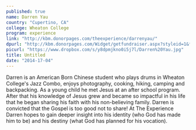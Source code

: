 ```yaml
---
published: true
name: Darren Yau
country: "Cupertino, CA"
college: Wheaton College
program: experience
link: "http://kbm.donorpages.com/theexperience/darrenyau/"
dpurl: "http://kbm.donorpages.com/Widget/getfundraiser.aspx?styleid=1&fid=80cd7c52-53c2-4e67-8c7c-c1b7f1a721af&pageId=455&did=9e6e189d-1066-4f69-bed1-bf32a5ec586f&type=indiv"
picurl: "https://www.dropbox.com/s/y8dpmjkno0i5j7l/Darren%20Yau.jpg"
title: Untitled
date: "2014-17-04"
---
```


Darren is an American Born Chinese student who plays drums in Wheaton College's Jazz Combo, enjoys photography, cooking, hiking, camping and backpacking. As a young child he met Jesus at an after school program. After that his knowledge of Jesus grew and became so impactful in his life that he began sharing his faith with his non-believing family. Darren is convicted that the Gospel is too good not to share! At The Experience Darren hopes to gain deeper insight into his identity (who God has made him to be) and his destiny (what God has planned for his vocation).